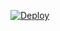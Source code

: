 [![Deploy](https://www.herokucdn.com/deploy/button.svg)](https://heroku.com/deploy?template=https://github.com/Faturr09/UserbotindoBot.git)
